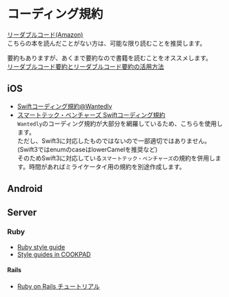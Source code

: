 # コーディング規約

[リーダブルコード(Amazon)](https://www.amazon.co.jp/%E3%83%AA%E3%83%BC%E3%83%80%E3%83%96%E3%83%AB%E3%82%B3%E3%83%BC%E3%83%89-%E2%80%95%E3%82%88%E3%82%8A%E8%89%AF%E3%81%84%E3%82%B3%E3%83%BC%E3%83%89%E3%82%92%E6%9B%B8%E3%81%8F%E3%81%9F%E3%82%81%E3%81%AE%E3%82%B7%E3%83%B3%E3%83%97%E3%83%AB%E3%81%A7%E5%AE%9F%E8%B7%B5%E7%9A%84%E3%81%AA%E3%83%86%E3%82%AF%E3%83%8B%E3%83%83%E3%82%AF-Theory-practice-Boswell/dp/4873115655)  
こちらの本を読んだことがない方は、可能な限り読むことを推奨します。

要約もありますが、あくまで要約なので書籍を読むことをオススメします。  
[リーダブルコード要約とリーダブルコード要約の活用方法](http://qiita.com/AKB428/items/20e81ccc8d9998b5535d)

## iOS
- [Swiftコーディング規約@Wantedly](http://qiita.com/susieyy/items/f71435cc962e70d81b37)  
- [スマートテック・ベンチャーズ Swiftコーディング規約](https://github.com/SmartTechVentures/swift-style-guide)  
`Wantedly`のコーディング規約が大部分を網羅しているため、こちらを使用します。  
ただし、Swift3に対応したものではないので一部適切ではありません。(Swift3ではenumのcaseはlowerCamelを推奨など)  
そのためSwift3に対応している`スマートテック・ベンチャーズ`の規約を併用します。時間があればミライケータイ用の規約を別途作成します。

## Android

## Server
### Ruby
- [Ruby style guide](https://github.com/bbatsov/ruby-style-guide)
- [Style guides in COOKPAD](https://github.com/cookpad/styleguide/blob/master/ruby.ja.md)

#### Rails
- [Ruby on Rails チュートリアル](https://railstutorial.jp/)
